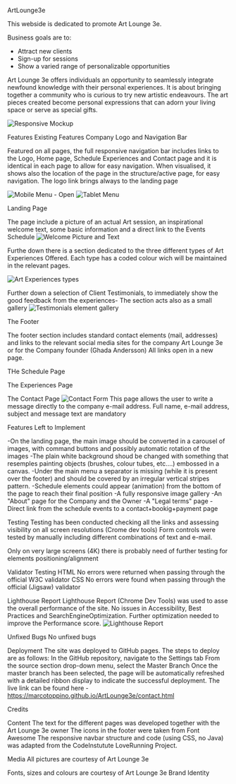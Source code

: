 ArtLounge3e

This webside is dedicated to promote Art Lounge 3e.

Business goals are to:
- Attract new clients
- Sign-up for sessions
- Show a varied range of personalizable opportunities

Art Lounge 3e offers individuals an opportunity to seamlessly integrate newfound knowledge with their personal experiences. 
It is about bringing together a community who is curious to try new artistic endeavours. The art pieces created become personal expressions that can adorn your living space or serve as special gifts.


![Responsive Mockup](<responsive layout sample.png>)

Features
Existing Features
Company Logo and Navigation Bar

Featured on all pages, the full responsive navigation bar includes links to the Logo, Home page, Schedule Experiences and Contact page and it is identical in each page to allow for easy navigation.
When visualised, it shows also the location of the page in the structure/active page, for easy navigation. The logo link brings always to the landing page

![Mobile Menu - Open](<Mobile Menu - Open.png>)
![Tablet Menu](<Tablet Menu - Open.png>)

Landing Page

The page include a picture of an actual Art session, an inspirational welcome text, some basic information and a direct link to the Events Schedule
![Welcome Picture and Text](<Welcome Section.png>)

Furthe down there is a section dedicated to the three different types of Art Experiences Offered. Each type has a coded colour wich will be maintained in the relevant pages.

![Art Experiences types](<art experiences.png>)

Further down a selection of Client Testimonials, to immediately show the good feedback from the experiences- The section acts also as a small gallery
![Testimonials element gallery](Testimonials.png)

The Footer

The footer section includes standard contact elements (mail, addresses) and links to the relevant social media sites for the company Art Lounge 3e or for the Company founder (Ghada Andersson)
All links open in a new page.

THe Schedule Page

The Experiences Page

The Contact Page
![Contact Form](<Contact Form.png>)
This page allows the user to write a message directly to the company e-mail address. Full name, e-mail address, subject and message text are mandatory


Features Left to Implement

-On the landing page, the main image should be converted in a carousel of images, with command buttons and possibly automatic rotation of the images
-The plain white background shoud be changed with something that resemples painting objects (brushes, colour tubes, etc....) embossed in a canvas.
-Under the main menu a separator is missing (while it is present over the footer) and should be covered by an irregular vertical stripes pattern.
-Schedule elements could appear (animation) from the bottom of the page to reach their final position
-A fully responsive image gallery
-An "About" page for the Company and the Owner
-A "Legal terms" page
-Direct link from the schedule events to a contact+bookig+payment page



Testing
Testing has been conducted checking all the links and assessing visibility on all screen resolutions (Crome dev tools)
Form controls were tested by manually including different combinations of text and e-mail.

Only on very large screens (4K) there is probably need of further testing for elements positioning/alignment

Validator Testing
HTML
No errors were returned when passing through the official W3C validator
CSS
No errors were found when passing through the official (Jigsaw) validator

Lighthouse Report
Lighthouse Report (Chrome Dev Tools) was used to asse the overall performance of the site.
No issues in Accessibility, Best Practices and SearchEngineOptimization.
Further optimization needed to improve the Performance score. 
![Lighthouse Report](<lighthouse report.png>)


Unfixed Bugs
No unfixed bugs

Deployment
The site was deployed to GitHub pages. The steps to deploy are as follows:
In the GitHub repository, navigate to the Settings tab
From the source section drop-down menu, select the Master Branch
Once the master branch has been selected, the page will be automatically refreshed with a detailed ribbon display to indicate the successful deployment.
The live link can be found here - https://marcotoppino.github.io/ArtLounge3e/contact.html

Credits

Content
The text for the different pages was developed together with the Art Lounge 3e owner
The icons in the footer were taken from Font Awesome
The responsive navbar structure and code (using CSS, no Java) was adapted from the CodeInstutute LoveRunning Project.

Media
All pictures are courtesy of Art Lounge 3e

Fonts, sizes and colours are courtesy of Art Lounge 3e Brand Identity